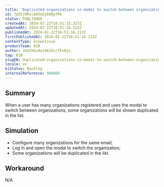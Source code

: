 ```yaml
---
title: 'Duplicated organizations in modal to switch between organizations'
id: 7pOIj0RzcmA5mZy60OpfRk
status: PUBLISHED
createdAt: 2024-02-22T16:51:15.327Z
updatedAt: 2024-02-22T16:51:16.213Z
publishedAt: 2024-02-22T16:51:16.213Z
firstPublishedAt: 2024-02-22T16:51:16.213Z
contentType: knownIssue
productTeam: B2B
author: 2mXZkbi0oi061KicTExNjo
tag: B2B
slugEN: duplicated-organizations-in-modal-to-switch-between-organizations
locale: en
kiStatus: Backlog
internalReference: 986868
---
```


## Summary


When a user has many organizations registered and uses the modal to switch between organizations, some organizations will be shown duplicated in the list.


##

## Simulation



- Configure many organizations for the same email;
- Log in and open the modal to switch the organization;
- Some organizations will be duplicated in the list.


##

## Workaround


N/A





